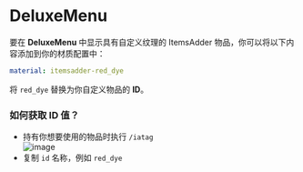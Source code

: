 # DeluxeMenu

要在 **DeluxeMenu** 中显示具有自定义纹理的 ItemsAdder 物品，你可以将以下内容添加到你的材质配置中：

```yaml
material: itemsadder-red_dye
```

将 `red_dye` 替换为你自定义物品的 **ID**。

### 如何获取 ID 值？

* 持有你想要使用的物品时执行 `/iatag`  
![image](https://github.com/LoneDev6/Wiki-ItemsAdder/assets/114158743/9af34ddf-2ad4-40f0-9b14-c77125e57a3b)
* 复制 `id` 名称，例如 `red_dye`
